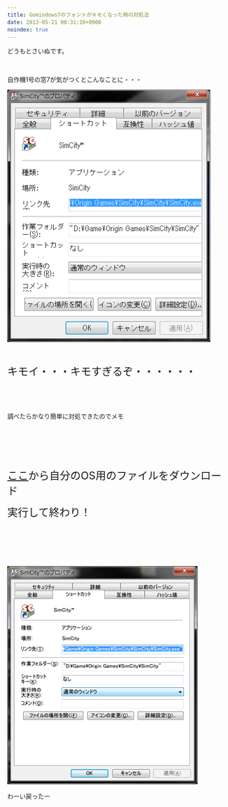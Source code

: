 ```yaml
---
title: Gomindows7のフォントがキモくなった時の対処法
date: 2013-05-21 00:31:10+0900
noindex: true
---
```

<p>どうもとさいぬです。</p>
<p>&nbsp;</p>
<p>自作機1号の窓7が気がつくとこんなことに・・・</p>

![](./kimoifont.png)

<p>&nbsp;</p>
<p><span style="font-size:24px;">キモイ・・・キモすぎるぞ・・・・・・</span></p>
<p>&nbsp;</p>
<p>&nbsp;</p>
<p>調べたらかなり簡単に対処できたのでメモ</p>
<p>&nbsp;</p>
<p>&nbsp;</p>
<p>&nbsp;</p>
<p><span style="font-size:24px;"><a href="http://support.microsoft.com/kb/927490/ja">ここ</a>から自分のOS用のファイルをダウンロード</span></p>
<p><span style="font-size:24px;">実行して終わり！</span></p>
<p>&nbsp;</p>
<p>&nbsp;</p>
<p>&nbsp;</p>

![](./modotta.png)

<p>わーい戻ったー</p>
